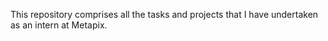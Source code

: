 This repository comprises all the tasks and projects that I have undertaken as an intern at Metapix. 




